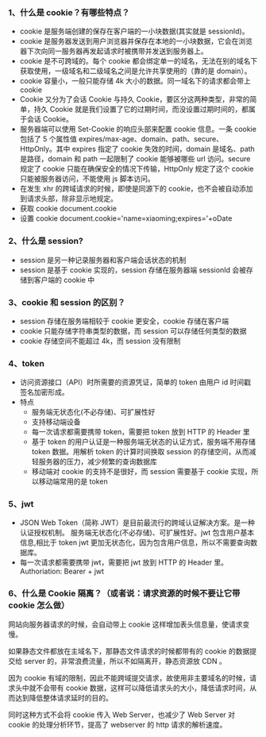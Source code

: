 ### 1、什么是 cookie？有哪些特点？

- cookie 是服务端创建的保存在客户端的一小块数据(其实就是 sessionId)。
- cookie 是服务器发送到用户浏览器并保存在本地的一小块数据，它会在浏览器下次向同一服务器再发起请求时被携带并发送到服务器上。
- cookie 是不可跨域的。每个 cookie 都会绑定单一的域名，无法在别的域名下获取使用，一级域名和二级域名之间是允许共享使用的（靠的是 domain）。
- cookie 容量小，一般只能存储 4k 大小的数据。同一域名下的请求都会带上 cookie
- Cookie 又分为了会话 Cookie 与持久 Cookie，要区分这两种类型，非常的简单，持久 Cookie 就是我们设置了它的过期时间，而没设置过期时间的，都属于会话 Cookie。
- 服务器端可以使用 Set-Cookie 的响应头部来配置 cookie 信息。一条 cookie 包括了 5 个属性值 expires/max-age、domain、path、secure、HttpOnly。其中 expires 指定了 cookie 失效的时间，domain 是域名、path 是路径，domain 和 path 一起限制了 cookie 能够被哪些 url 访问。secure 规定了 cookie 只能在确保安全的情况下传输，HttpOnly 规定了这个 cookie 只能被服务器访问，不能使用 js 脚本访问。
- 在发生 xhr 的跨域请求的时候，即使是同源下的 cookie，也不会被自动添加到请求头部，除非显示地规定。
- 获取 cookie document.cookie
- 设置 cookie document.cookie='name=xiaoming;expires='+oDate

### 2、什么是 session?

- session 是另一种记录服务器和客户端会话状态的机制
- session 是基于 cookie 实现的，session 存储在服务器端 sessionId 会被存储到客户端的 cookie 中

### 3、cookie 和 session 的区别？

- session 存储在服务端相较于 cookie 更安全，cookie 存储在客户端
- cookie 只能存储字符串类型的数据，而 session 可以存储任何类型的数据
- cookie 存储空间不能超过 4k，而 session 没有限制

### 4、token

- 访问资源接口（API）时所需要的资源凭证，简单的 token 由用户 id 时间戳 签名加密形成。
- 特点
  - 服务端无状态化(不必存储)、可扩展性好
  - 支持移动端设备
  - 每一次请求都需要携带 token，需要把 token 放到 HTTP 的 Header 里
  - 基于 token 的用户认证是一种服务端无状态的认证方式，服务端不用存储 token 数据。用解析 token 的计算时间换取 session 的存储空间，从而减轻服务器的压力，减少频繁的查询数据库
  - 移动端对 cookie 的支持不是很好，而 session 需要基于 cookie 实现，所以移动端常用的是 token

### 5、jwt

- JSON Web Token（简称 JWT）是目前最流行的跨域认证解决方案。是一种认证授权机制。
  服务端无状态化(不必存储)、可扩展性好。jwt 包含用户基本信息,相比于 token jwt 更加无状态化，因为包含用户信息，所以不需要查询数据库。
- 每一次请求都需要携带 jwt，需要把 jwt 放到 HTTP 的 Header 里。Authoriation: Bearer + jwt

### 6、什么是 Cookie 隔离？（或者说：请求资源的时候不要让它带 cookie 怎么做）

网站向服务器请求的时候，会自动带上 cookie 这样增加表头信息量，使请求变慢。

如果静态文件都放在主域名下，那静态文件请求的时候都带有的 cookie 的数据提交给 server 的，非常浪费流量，所以不如隔离开，静态资源放 CDN 。

因为 cookie 有域的限制，因此不能跨域提交请求，故使用非主要域名的时候，请求头中就不会带有 cookie 数据，这样可以降低请求头的大小，降低请求时间，从而达到降低整体请求延时的目的。

同时这种方式不会将 cookie 传入 Web Server，也减少了 Web Server 对 cookie 的处理分析环节，提高了 webserver 的 http 请求的解析速度。
